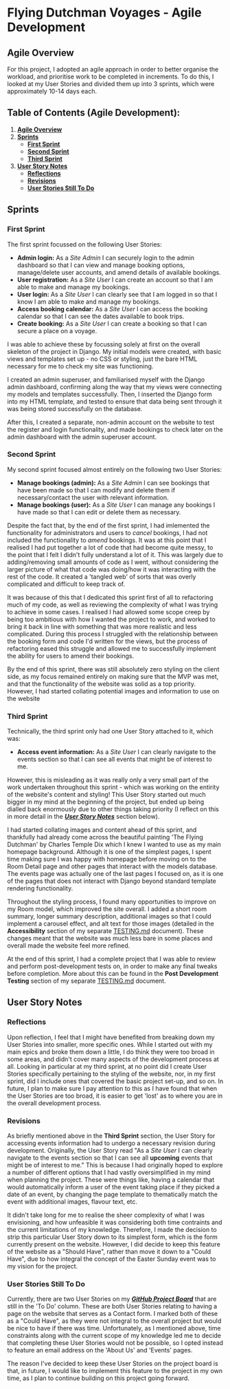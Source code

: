# **Flying Dutchman Voyages - Agile Development**

## **Agile Overview**

For this project, I adopted an agile approach in order to better organise the workload, and prioritise work to be completed in increments. To do this, I looked at my User Stories and divided them up into 3 sprints, which were approximately 10-14 days each.

## **Table of Contents (Agile Development):**

1. [**Agile Overview**](#agile-overview)
1. [**Sprints**](#sprints)
    - [**First Sprint**](#site-validation)
    - [**Second Sprint**](#site-validation)
    - [**Third Sprint**](#site-validation)
1. [**User Story Notes**](#user-story-notes-and-revisions)
    - [**Reflections**](#reflections)
    - [**Revisions**](#revisions)
    - [**User Stories Still To Do**](#user-stories-still-in-process)

## **Sprints**

### **First Sprint**

The first sprint focussed on the following User Stories:

* **Admin login:** As a _Site Admin_ I can securely login to the admin dashboard so that I can view and manage booking options, manage/delete user accounts, and amend details of available bookings.
* **User registration:** As a _Site User_ I can create an account so that I am able to make and manage my bookings.
* **User login:** As a _Site User_ I can clearly see that I am logged in so that I know I am able to make and manage my bookings.
* **Access booking calendar:** As a _Site User_ I can access the booking calendar so that I can see the dates available to book trips.
* **Create booking:** As a _Site User_ I can create a booking so that I can secure a place on a voyage.

I was able to achieve these by focussing solely at first on the overall skeleton of the project in Django. My initial models were created, with basic views and templates set up - no CSS or styling, just the bare HTML necessary for me to check my site was functioning.

I created an admin superuser, and familiarised myself with the Django admin dashboard, confirming along the way that my views were connecting my models and templates successfully. Then, I inserted the Django form into my HTML template, and tested to ensure that data being sent through it was being stored successfully on the database.

After this, I created a separate, non-admin account on the website to test the register and login functionality, and made bookings to check later on the admin dashboard with the admin superuser account.

### **Second Sprint**

My second sprint focused almost entirely on the following two User Stories:

* **Manage bookings (admin):** As a _Site Admin_ I can see bookings that have been made so that I can modify and delete them if necessary/contact the user with relevant information.
* **Manage bookings (user):** As a _Site User_ I can manage any bookings I have made so that I can edit or delete them as necessary.

Despite the fact that, by the end of the first sprint, I had imlemented the functionality for administrators and users to _cancel_ bookings, I had not included the functionality to _amend_ bookings. It was at this point that I realised I had put together a lot of code that had become quite messy, to the point that I felt I didn't fully understand a lot of it. This was largely due to adding/removing small amounts of code as I went, without considering the larger picture of what that code was doing/how it was interacting with the rest of the code. It created a 'tangled web' of sorts that was overly complicated and difficult to keep track of.

It was because of this that I dedicated this sprint first of all to refactoring much of my code, as well as reviewing the complexity of what I was trying to achieve in some cases. I realised I had allowed some scope creep by being too ambitious with how I wanted the project to work, and worked to bring it back in line with something that was more realistic and less complicated. During this process I struggled with the relationship between the booking form and code I'd written for the views, but the process of refactoring eased this struggle and allowed me to successfully implement the ability for users to amend their bookings.

By the end of this sprint, there was still absolutely zero styling on the client side, as my focus remained entirely on making sure that the MVP was met, and that the functionality of the website was solid as a top priority. However, I had started collating potential images and information to use on the website

### **Third Sprint**

Technically, the third sprint only had one User Story attached to it, which was:

* **Access event information:** As a _Site User_ I can clearly navigate to the events section so that I can see all events that might be of interest to me.

However, this is misleading as it was really only a very small part of the work undertaken throughout this sprint - which was working on the entirity of the website's content and styling! This User Story started out much bigger in my mind at the beginning of the project, but ended up being dialled back enormously due to other things taking priority (I reflect on this in more detail in the [**_User Story Notes_**](#user-story-notes) section below).

I had started collating images and content ahead of this sprint, and thankfully had already come across the beautiful painting 'The Flying Dutchman' by Charles Temple Dix which I knew I wanted to use as my main homepage background. Although it is one of the simplest pages, I spent time making sure I was happy with homepage before moving on to the Room Detail page and other pages that interact with the models database. The events page was actually one of the last pages I focused on, as it is one of the pages that does not interact with Django beyond standard template rendering functionality.

Throughout the styling process, I found many opportunities to improve on my Room model, which improved the site overall. I added a short room summary, longer summary description, additional images so that I could implement a carousel effect, and alt text for those images (detailed in the **Accessibility** section of my separate [TESTING.md](TESTING.md) document). These changes meant that the website was much less bare in some places and overall made the website feel more refined.

At the end of this sprint, I had a complete project that I was able to review and perform post-development tests on, in order to make any final tweaks before completion. More about this can be found in the **Post Development Testing** section of my separate [TESTING.md](TESTING.md) document.

## **User Story Notes**

### **Reflections**

Upon reflection, I feel that I might have benefited from breaking down my User Stories into smaller, more specific ones. While I started out with my main epics and broke them down a little, I do think they were too broad in some areas, and didn't cover many aspects of the development process at all. Looking in particular at my third sprint, at no point did I create User Stories specifically pertaining to the styling of the website, nor, in my first sprint, did I include ones that covered the basic project set-up, and so on. In future, I plan to make sure I pay attention to this as I have found that when the User Stories are too broad, it is easier to get 'lost' as to where you are in the overall development process.

### **Revisions**

As briefly mentioned above in the **Third Sprint** section, the User Story for accessing events information had to undergo a necessary revision during development. Originally, the User Story read "As a _Site User_ I can clearly navigate to the events section so that I can see all **upcoming** events that might be of interest to me." This is because I had originally hoped to explore a number of different options that I had vastly oversimplified in my mind when planning the project. These were things like, having a calendar that would automatically inform a user of the event taking place if they picked a date of an event, by changing the page template to thematically match the event with additional images, flavour text, etc.

It didn't take long for me to realise the sheer complexity of what I was envisioning, and how unfeasible it was considering both time contraints and the current limitations of my knowledge. Therefore, I made the decision to strip this particular User Story down to its simplest form, which is the form currently present on the website. However, I did decide to keep this feature of the website as a "Should Have", rather than move it down to a "Could Have", due to how integral the concept of the Easter Sunday event was to my vision for the project.

### **User Stories Still To Do**

Currently, there are two User Stories on my [**_GitHub Project Board_**](https://github.com/users/emmacadavra/projects/3/views/1) that are still in the 'To Do' column. These are both User Stories relating to having a page on the website that serves as a Contact form. I marked both of these as a "Could Have", as they were not integral to the overall project but would be nice to have if there was time. Unfortunately, as I mentioned above, time constraints along with the current scope of my knowledge led me to decide that completing these User Stories would not be possible, so I opted instead to feature an email address on the 'About Us' and 'Events' pages.

The reason I've decided to keep these User Stories on the project board is that, in future, I would like to implement this feature to the project in my own time, as I plan to continue building on this project going forward.
